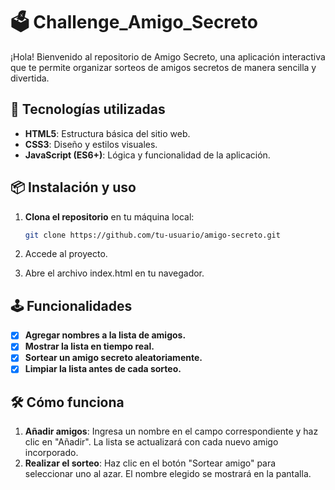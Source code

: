 # 🗳️ Challenge_Amigo_Secreto
¡Hola! Bienvenido al repositorio de Amigo Secreto, una aplicación interactiva que te permite organizar sorteos de amigos secretos de manera sencilla y divertida.

## 🚀 Tecnologías utilizadas

- **HTML5**: Estructura básica del sitio web.
- **CSS3**: Diseño y estilos visuales.
- **JavaScript (ES6+)**: Lógica y funcionalidad de la aplicación.

## 📦 Instalación y uso

1. **Clona el repositorio** en tu máquina local:

   ```bash
   git clone https://github.com/tu-usuario/amigo-secreto.git

2. Accede al proyecto.

3. Abre el archivo index.html en tu navegador.

## 🕹️ Funcionalidades

- [x] **Agregar nombres a la lista de amigos.**
- [x] **Mostrar la lista en tiempo real.**
- [x] **Sortear un amigo secreto aleatoriamente.**
- [x] **Limpiar la lista antes de cada sorteo.**

## 🛠 Cómo funciona

1. **Añadir amigos**: Ingresa un nombre en el campo correspondiente y haz clic en "Añadir". La lista se actualizará con cada nuevo amigo incorporado.
2. **Realizar el sorteo**: Haz clic en el botón "Sortear amigo" para seleccionar uno al azar. El nombre elegido se mostrará en la pantalla.

